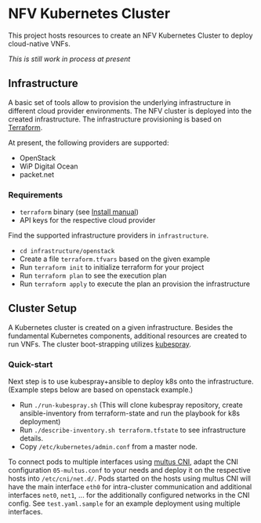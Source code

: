 # NFV Kubernetes Cluster

This project hosts resources to create an NFV Kubernetes Cluster to deploy
cloud-native VNFs.

*This is still work in process at present*


## Infrastructure

A basic set of tools allow to provision the underlying infrastructure in
different cloud provider environments. The NFV cluster is deployed into the
created infrastructure. The infrastructure provisioning is based on
[Terraform](https://www.terraform.io/).

At present, the following providers are supported:

* OpenStack
* WiP Digital Ocean
* packet.net

### Requirements

* `terraform` binary (see [Install manual](https://www.terraform.io/intro/getting-started/install.html))
* API keys for the respective cloud provider


Find the supported infrastructure providers in `infrastructure`.

* `cd infrastructure/openstack`
* Create a file `terraform.tfvars` based on the given example
* Run `terraform init` to initialize terraform for your project
* Run `terraform plan` to see the execution plan
* Run `terraform apply` to execute the plan an provision the infrastructure


## Cluster Setup

A Kubernetes cluster is created on a given infrastructure. Besides the
fundamental Kubernetes components, additional resources are created to run
VNFs. The cluster boot-strapping utilizes [kubespray](https://kubespray.io/).

### Quick-start

Next step is to use kubespray+ansible to deploy k8s onto the infrastructure.
(Example steps below are based on openstack example.)

* Run `./run-kubespray.sh` (This will clone kubespray repository, create ansible-inventory from terraform-state and run the playbook for k8s deployment)
* Run `./describe-inventory.sh terraform.tfstate` to see infrastructure details.
* Copy `/etc/kubernetes/admin.conf` from a master node.

To connect pods to multiple interfaces using [multus
CNI](https://github.com/Intel-Corp/multus-cni), adapt the CNI configuration
`05-multus.conf` to your needs and deploy it on the respective hosts into
`/etc/cni/net.d/`. Pods started on the hosts using multus CNI will have the
main interface `eth0` for intra-cluster communication and additional
interfaces `net0`, `net1`, ... for the additionally configured networks in the
CNI config. See `test.yaml.sample` for an example deployment using multiple
interfaces.

